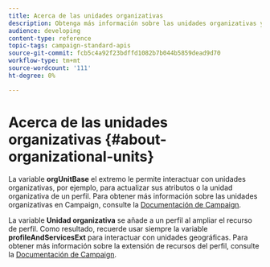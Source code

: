 ```yaml
---
title: Acerca de las unidades organizativas
description: Obtenga más información sobre las unidades organizativas y las API.
audience: developing
content-type: reference
topic-tags: campaign-standard-apis
source-git-commit: fcb5c4a92f23bdffd1082b7b044b5859dead9d70
workflow-type: tm+mt
source-wordcount: '111'
ht-degree: 0%

---
```



# Acerca de las unidades organizativas {#about-organizational-units}

La variable **orgUnitBase** el extremo le permite interactuar con unidades organizativas, por ejemplo, para actualizar sus atributos o la unidad organizativa de un perfil. Para obtener más información sobre las unidades organizativas en Campaign, consulte la [Documentación de Campaign](https://experienceleague.adobe.com/docs/campaign-standard/using/administrating/users-and-security/organizational-units.html?lang=en#administrating).

La variable **Unidad organizativa** se añade a un perfil al ampliar el recurso de perfil. Como resultado, recuerde usar siempre la variable **profileAndServicesExt** para interactuar con unidades geográficas. Para obtener más información sobre la extensión de recursos del perfil, consulte la [Documentación de Campaign](https://experienceleague.adobe.com/docs/campaign-standard/using/administrating/users-and-security/organizational-units.html?lang=en#partitioning-profiles).
